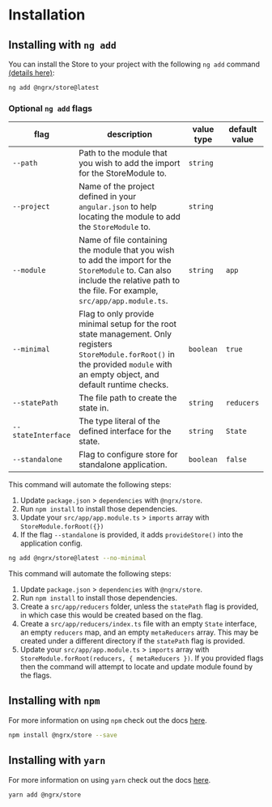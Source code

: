 # Installation

## Installing with `ng add`

You can install the Store to your project with the following `ng add` command <a href="https://angular.io/cli/add" target="_blank">(details here)</a>:

```sh
ng add @ngrx/store@latest
```

### Optional `ng add` flags
| flag | description | value type | default value |
| --- | --- | --- | ---
| `--path` | Path to the module that you wish to add the import for the StoreModule to. | `string` |
| `--project` | Name of the project defined in your `angular.json` to help locating the module to add the `StoreModule` to. | `string` |
| `--module` | Name of file containing the module that you wish to add the import for the `StoreModule` to. Can also include the relative path to the file. For example, `src/app/app.module.ts`. | `string` | `app`
| `--minimal` | Flag to only provide minimal setup for the root state management. Only registers `StoreModule.forRoot()` in the provided `module` with an empty object, and default runtime checks. | `boolean` |`true`
| `--statePath` | The file path to create the state in. | `string` | `reducers` |
| `--stateInterface` | The type literal of the defined interface for the state. | `string` | `State` |
| `--standalone` | Flag to configure store for standalone application. | `boolean` |`false` |

This command will automate the following steps:

1. Update `package.json` > `dependencies` with `@ngrx/store`.
2. Run `npm install` to install those dependencies.
3. Update your `src/app/app.module.ts` > `imports` array with `StoreModule.forRoot({})`
4. If the flag `--standalone` is provided, it adds `provideStore()` into the application config.

```sh
ng add @ngrx/store@latest --no-minimal
```

This command will automate the following steps:

1. Update `package.json` > `dependencies` with `@ngrx/store`.
2. Run `npm install` to install those dependencies.
3. Create a `src/app/reducers` folder, unless the `statePath` flag is provided, in which case this would be created based on the flag.
4. Create a `src/app/reducers/index.ts` file with an empty `State` interface, an empty `reducers` map, and an empty `metaReducers` array. This may be created under a different directory if the `statePath` flag is provided.
5. Update your `src/app/app.module.ts` > `imports` array with `StoreModule.forRoot(reducers, { metaReducers })`. If you provided flags then the command will attempt to locate and update module found by the flags.

## Installing with `npm`

For more information on using `npm` check out the docs <a href="https://docs.npmjs.com/cli/install" target="_blank">here</a>.

```sh
npm install @ngrx/store --save
```

## Installing with `yarn`

For more information on using `yarn` check out the docs <a href="https://yarnpkg.com/getting-started/usage#installing-all-the-dependencies" target="_blank">here</a>.

```sh
yarn add @ngrx/store
```
